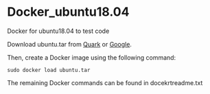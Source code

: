 # Docker_ubuntu18.04
Docker for ubuntu18.04 to test code

Download ubuntu.tar from [Quark]() or [Google]().

Then, create a Docker image using the following command:
```
sudo docker load ubuntu.tar
```

The remaining Docker commands can be found in docekrtreadme.txt
